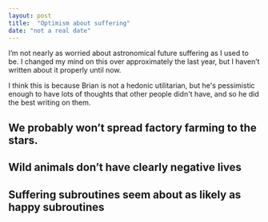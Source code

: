 ```yaml
---
layout: post
title:  "Optimism about suffering"
date: "not a real date"
---
```


I’m not nearly as worried about astronomical future suffering as I used to be. I changed my mind on this over approximately the last year, but I haven’t written about it properly until now.

I think this is because Brian is not a hedonic utilitarian, but he's pessimistic enough to have lots of thoughts that other people didn't have, and so he did the best writing on them.

## We probably won’t spread factory farming to the stars.

## Wild animals don’t have clearly negative lives

## Suffering subroutines seem about as likely as happy subroutines


